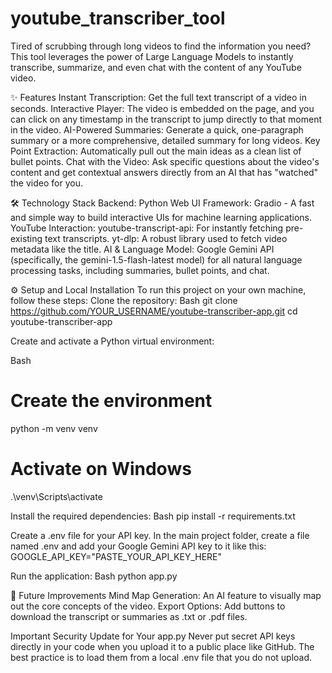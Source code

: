 # youtube_transcriber_tool
Tired of scrubbing through long videos to find the information you need? This tool leverages the power of Large Language Models to instantly transcribe, summarize, and even chat with the content of any YouTube video.

✨ Features
Instant Transcription: Get the full text transcript of a video in seconds.
Interactive Player: The video is embedded on the page, and you can click on any timestamp in the transcript to jump directly to that moment in the video.
AI-Powered Summaries: Generate a quick, one-paragraph summary or a more comprehensive, detailed summary for long videos.
Key Point Extraction: Automatically pull out the main ideas as a clean list of bullet points.
Chat with the Video: Ask specific questions about the video's content and get contextual answers directly from an AI that has "watched" the video for you.

🛠️ Technology Stack
Backend: Python
Web UI Framework: Gradio - A fast and simple way to build interactive UIs for machine learning applications.
YouTube Interaction:
youtube-transcript-api: For instantly fetching pre-existing text transcripts.
yt-dlp: A robust library used to fetch video metadata like the title.
AI & Language Model: Google Gemini API (specifically, the gemini-1.5-flash-latest model) for all natural language processing tasks, including summaries, bullet points, and chat.

⚙️ Setup and Local Installation
To run this project on your own machine, follow these steps:
Clone the repository:
Bash
git clone https://github.com/YOUR_USERNAME/youtube-transcriber-app.git
cd youtube-transcriber-app

Create and activate a Python virtual environment:

Bash
# Create the environment
python -m venv venv
# Activate on Windows
.\venv\Scripts\activate

Install the required dependencies:
Bash
pip install -r requirements.txt

Create a .env file for your API key. In the main project folder, create a file named .env and add your Google Gemini API key to it like this:
GOOGLE_API_KEY="PASTE_YOUR_API_KEY_HERE"

Run the application:
Bash
python app.py

🚀 Future Improvements
Mind Map Generation: An AI feature to visually map out the core concepts of the video.
Export Options: Add buttons to download the transcript or summaries as .txt or .pdf files.

Important Security Update for Your app.py
Never put secret API keys directly in your code when you upload it to a public place like GitHub. The best practice is to load them from a local .env file that you do not upload.
